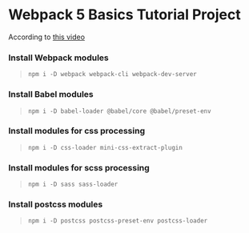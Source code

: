 # Webpack 5 Basics Tutorial Project

According to [this video](https://www.youtube.com/watch?v=TOb1c39m64A)

### Install Webpack modules

> `npm i -D webpack webpack-cli webpack-dev-server`

### Install Babel modules

> `npm i -D babel-loader @babel/core @babel/preset-env`

### Install modules for css processing

> `npm i -D css-loader mini-css-extract-plugin`

### Install modules for scss processing

> `npm i -D sass sass-loader`

### Install postcss modules

> `npm i -D postcss postcss-preset-env postcss-loader`
